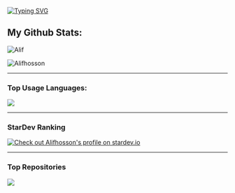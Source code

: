 
<!--
**Alifhosson/Alifhosson** is a ✨ _special_ ✨ repository because its `README.md` (this file) appears on your GitHub profile.

Here are some ideas to get you started:

- 🔭 I’m currently working on ...
- 🌱 I’m currently learning ...
- 👯 I’m looking to collaborate on ...
- 🤔 I’m looking for help with ...
- 💬 Ask me about ...
- 📫 How to reach me: ...
- 😄 Pronouns: ...
- ⚡ Fun fact: ...
-->

[![Typing SVG](https://readme-typing-svg.herokuapp.com?font=Neuton&size=25&color=30FF40&background=000000&center=true&vCenter=true&width=360&height=60&lines=Hello+Worl+I'm+ALIF-HOSSON+Here+🥵;𝙸𝚃'𝚜+𝙽𝙾𝚃+𝙰+𝙹𝚄𝚂𝚃+𝙽𝙰𝙼𝙴+𝙱𝚁𝙾+😼;𝙸𝚃'𝚜+𝙰+𝙱𝚁𝙰𝙽𝙳+🔥;Respect+Alif-Hosson+🥀;Thanks+My+All+Friend+😙+😌)](https://git.io/typing-svg)

## My Github Stats:

<p>
  <img align="center" src="https://github-readme-stats.vercel.app/api?username=Alifhosson&show_icons=true&include_all_commits=true&theme=radical&hide_border=false" alt=Alif HossonGitHub status" />
</p>
<p>
  <img align="center" src="https://github-readme-streak-stats.herokuapp.com/?user=Alifhosson&theme=algolia" alt="Alifhosson" />
</p>

---

### Top Usage Languages:

<img align="center" src="https://github-readme-stats.vercel.app/api/top-langs/?username=Alifhosson&layout=compact&theme=algolia&hide_border=true&&langs_count=10" />

---

### StarDev Ranking

<a href="https://stardev.io/developers/Alifhosson"><img alt="Check out Alifhosson&apos;s profile on stardev.io" src="https://stardev.io/developers/Alifhosson/badge/languages/global.svg" /></a>

---

### Top Repositories

<a href="https://github.com/Alifhosson/alif-media-downloader">
  <img align="center" src="https://github-readme-stats.vercel.app/api/pin/?username=Alifhosson&repo=alif-video-downloader&theme=algolia" />
</a>
